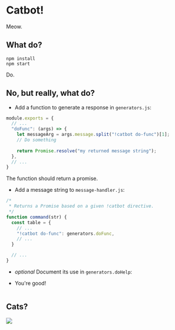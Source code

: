 # Catbot!
Meow.

## What do?
```
npm install
npm start
```
Do.

## No, but really, what do?
* Add a function to generate a response in `generators.js`:

```javascript
module.exports = {
  // ...
  "doFunc": (args) => {
    let messageArg = args.message.split("!catbot do-func")[1];
    // Do something
    
    return Promise.resolve("my returned message string");
  },
  // ...
}
```
The function should return a promise.

* Add a message string to `message-handler.js`:

```javascript
/*
 * Returns a Promise based on a given !catbot directive.
 */
function command(str) { 
  const table = {
    // ...
    "!catbot do-func": generators.doFunc,
    // ...
  }

  // ...
}
```

* _optional_ Document its use in `generators.doHelp`:

* You're good!

<img src="" />

## Cats?
<img src="http://www.ohgizmo.com/wp-content/uploads/2014/03/Cat-Burger-Pillow.jpg" />
